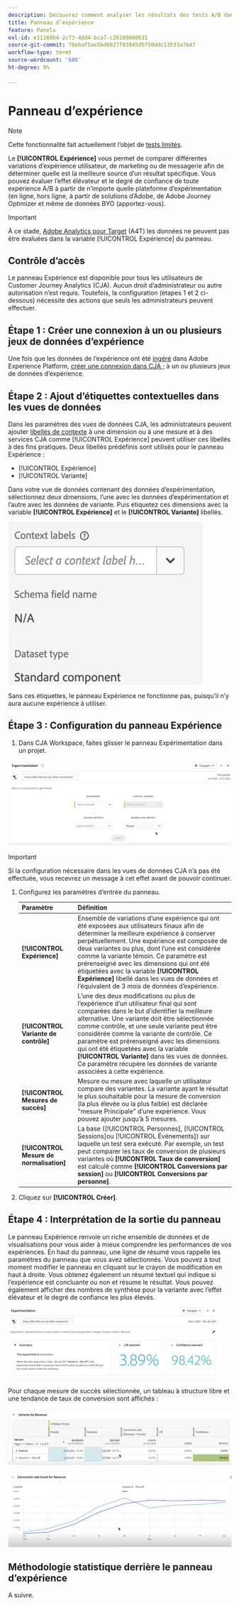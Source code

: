 ```yaml
---
description: Découvrez comment analyser les résultats des tests A/B dans le panneau d’expérimentation CJA.
title: Panneau d’expérience
feature: Panels
exl-id: e11169b4-2c73-4dd4-bca7-c26189d60631
source-git-commit: 76ebaf5ae5bd6027f83945d5750ddc13533a7b47
workflow-type: tm+mt
source-wordcount: '686'
ht-degree: 9%

---
```


# Panneau d’expérience

>[!NOTE]
>
>Cette fonctionnalité fait actuellement l’objet de [tests limités](/help/release-notes/releases.md).

Le **[!UICONTROL Expérience]** vous permet de comparer différentes variations d’expérience utilisateur, de marketing ou de messagerie afin de déterminer quelle est la meilleure source d’un résultat spécifique. Vous pouvez évaluer l’effet élévateur et le degré de confiance de toute expérience A/B à partir de n’importe quelle plateforme d’expérimentation (en ligne, hors ligne, à partir de solutions d’Adobe, de Adobe Journey Optimizer et même de données BYO (apportez-vous).

>[!IMPORTANT]
>
>À ce stade, [Adobe Analytics pour Target](https://experienceleague.adobe.com/docs/target/using/integrate/a4t/a4t.html?lang=fr) (A4T) les données ne peuvent pas être évaluées dans la variable [!UICONTROL Expérience] du panneau.

## Contrôle d’accès

Le panneau Expérience est disponible pour tous les utilisateurs de Customer Journey Analytics (CJA). Aucun droit d’administrateur ou autre autorisation n’est requis. Toutefois, la configuration (étapes 1 et 2 ci-dessous) nécessite des actions que seuls les administrateurs peuvent effectuer.

## Étape 1 : Créer une connexion à un ou plusieurs jeux de données d’expérience

Une fois que les données de l’expérience ont été [ingéré](https://experienceleague.adobe.com/docs/experience-platform/ingestion/home.html?lang=en) dans Adobe Experience Platform, [créer une connexion dans CJA ;](/help/connections/create-connection.md) à un ou plusieurs jeux de données d’expérience.

## Étape 2 : Ajout d’étiquettes contextuelles dans les vues de données

Dans les paramètres des vues de données CJA, les administrateurs peuvent ajouter [libellés de contexte](/help/data-views/component-settings/overview.md) à une dimension ou à une mesure et à des services CJA comme [!UICONTROL Expérience] peuvent utiliser ces libellés à des fins pratiques. Deux libellés prédéfinis sont utilisés pour le panneau Expérience :

* [!UICONTROL Expérience]
* [!UICONTROL Variante]

Dans votre vue de données contenant des données d’expérimentation, sélectionnez deux dimensions, l’une avec les données d’expérimentation et l’autre avec les données de variante. Puis étiquetez ces dimensions avec la variable **[!UICONTROL Expérience]** et le **[!UICONTROL Variante]** libellés.

![libellé du contexte](assets/context-label.png)

Sans ces étiquettes, le panneau Expérience ne fonctionne pas, puisqu’il n’y aura aucune expérience à utiliser.

## Étape 3 : Configuration du panneau Expérience

1. Dans CJA Workspace, faites glisser le panneau Expérimentation dans un projet.

![test panel](assets/experiment.png)

>[!IMPORTANT]
>Si la configuration nécessaire dans les vues de données CJA n’a pas été effectuée, vous recevrez un message à cet effet avant de pouvoir continuer.

1. Configurez les paramètres d’entrée du panneau.

   | Paramètre | Définition |
   | --- | --- |
   | **[!UICONTROL Expérience]** | Ensemble de variations d’une expérience qui ont été exposées aux utilisateurs finaux afin de déterminer la meilleure expérience à conserver perpétuellement. Une expérience est composée de deux variantes ou plus, dont l’une est considérée comme la variante témoin. Ce paramètre est prérenseigné avec les dimensions qui ont été étiquetées avec la variable  **[!UICONTROL Expérience]** libellé dans les vues de données et l’équivalent de 3 mois de données d’expérience. |
   | **[!UICONTROL Variante de contrôle]** | L’une des deux modifications ou plus de l’expérience d’un utilisateur final qui sont comparées dans le but d’identifier la meilleure alternative. Une variante doit être sélectionnée comme contrôle, et une seule variante peut être considérée comme la variante de contrôle. Ce paramètre est prérenseigné avec les dimensions qui ont été étiquetées avec la variable  **[!UICONTROL Variante]** dans les vues de données. Ce paramètre récupère les données de variante associées à cette expérience. |
   | **[!UICONTROL Mesures de succès]** | Mesure ou mesure avec laquelle un utilisateur compare des variantes. La variante ayant le résultat le plus souhaitable pour la mesure de conversion (la plus élevée ou la plus faible) est déclarée &quot;mesure Principale&quot; d’une expérience. Vous pouvez ajouter jusqu’à 5 mesures. |
   | **[!UICONTROL Mesure de normalisation]** | La base ([!UICONTROL Personnes], [!UICONTROL Sessions]ou [!UICONTROL Événements]) sur laquelle un test sera exécuté. Par exemple, un test peut comparer les taux de conversion de plusieurs variantes où **[!UICONTROL Taux de conversion]** est calculé comme **[!UICONTROL Conversions par session]** ou **[!UICONTROL Conversions par personne]**. |

1. Cliquez sur **[!UICONTROL Créer]**.

## Étape 4 : Interprétation de la sortie du panneau

Le panneau Expérience renvoie un riche ensemble de données et de visualisations pour vous aider à mieux comprendre les performances de vos expériences. En haut du panneau, une ligne de résumé vous rappelle les paramètres du panneau que vous avez sélectionnés. Vous pouvez à tout moment modifier le panneau en cliquant sur le crayon de modification en haut à droite. Vous obtenez également un résumé textuel qui indique si l’expérience est concluante ou non et résume le résultat. Vous pouvez également afficher des nombres de synthèse pour la variante avec l’effet élévateur et le degré de confiance les plus élevés.

![sortie d’expérience](assets/exp-output1.png)

Pour chaque mesure de succès sélectionnée, un tableau à structure libre et une tendance de taux de conversion sont affichés :

![sortie d’expérience](assets/exp-output2.png)

![sortie d’expérience](assets/exp-output3.png)


## Méthodologie statistique derrière le panneau d’expérience

A suivre.



